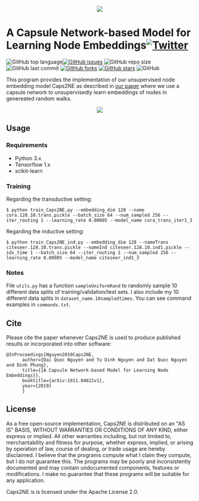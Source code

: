 <p align="center">
	<img src="https://github.com/daiquocnguyen/Caps2NE/blob/master/caps2ne_logo.png">
</p>

# A Capsule Network-based Model for Learning Node Embeddings<a href="https://twitter.com/intent/tweet?text=Wow:&url=https%3A%2F%2Fgithub.com%2Fdaiquocnguyen%2FCaps2NE%2Fblob%2Fmaster%2FREADME.md"><img alt="Twitter" src="https://img.shields.io/twitter/url?style=social&url=https%3A%2F%2Ftwitter.com%2Fdaiquocng"></a>

<img alt="GitHub top language" src="https://img.shields.io/github/languages/top/daiquocnguyen/Caps2NE"><a href="https://github.com/daiquocnguyen/Caps2NE/issues"><img alt="GitHub issues" src="https://img.shields.io/github/issues/daiquocnguyen/Caps2NE"></a>
<img alt="GitHub repo size" src="https://img.shields.io/github/repo-size/daiquocnguyen/Caps2NE">
<img alt="GitHub last commit" src="https://img.shields.io/github/last-commit/daiquocnguyen/Caps2NE">
<a href="https://github.com/daiquocnguyen/Caps2NE/network"><img alt="GitHub forks" src="https://img.shields.io/github/forks/daiquocnguyen/Caps2NE"></a>
<a href="https://github.com/daiquocnguyen/Caps2NE/stargazers"><img alt="GitHub stars" src="https://img.shields.io/github/stars/daiquocnguyen/Caps2NE"></a>
<img alt="GitHub" src="https://img.shields.io/github/license/daiquocnguyen/Caps2NE">

This program provides the implementation of our unsupervised node embedding model Caps2NE as described in [our paper](https://arxiv.org/pdf/1911.04822.pdf) where we use a capsule network to unsupervisedly learn embeddings of nodes in genereated random walks.
  
<p align="center">
	<img src="https://github.com/daiquocnguyen/Caps2NE/blob/master/Caps2NE.png">
</p>

## Usage

### Requirements
- Python 3.x
- Tensorflow 1.x
- scikit-learn

### Training
Regarding the transductive setting:

	$ python train_Caps2NE.py --embedding_dim 128 --name cora.128.10.trans.pickle --batch_size 64 --num_sampled 256 --iter_routing 1 --learning_rate 0.00005 --model_name cora_trans_iter1_3

Regarding the inductive setting:

	$ python train_Caps2NE_ind.py --embedding_dim 128 --nameTrans citeseer.128.10.trans.pickle --nameInd citeseer.128.10.ind1.pickle --idx_time 1 --batch_size 64 --iter_routing 1 --num_sampled 256 --learning_rate 0.00005 --model_name citeseer_ind1_3

### Notes

File `utils.py` has a function `sampleUniformRand` to randomly sample 10 different data splits of training/validation/test sets. I also include my 10 different data splits in `dataset_name.10sampledtimes`. You can see command examples in `commands.txt`.

## Cite

Please cite the paper whenever Caps2NE is used to produce published results or incorporated into other software:
	
	@InProceedings{Nguyen2019Caps2NE,
          author={Dai Quoc Nguyen and Tu Dinh Nguyen and Dat Quoc Nguyen and Dinh Phung},
          title={{A Capsule Network-based Model for Learning Node Embeddings}},
          booktitle={arXiv:1911.04822v1},
          year={2019}
          }

## License

As a free open-source implementation, Caps2NE is distributed on an "AS IS" BASIS, WITHOUT WARRANTIES OR CONDITIONS OF ANY KIND, either express or implied. All other warranties including, but not limited to, merchantability and fitness for purpose, whether express, implied, or arising by operation of law, course of dealing, or trade usage are hereby disclaimed. I believe that the programs compute what I claim they compute, but I do not guarantee this. The programs may be poorly and inconsistently documented and may contain undocumented components, features or modifications. I make no guarantee that these programs will be suitable for any application.

Caps2NE is  is licensed under the Apache License 2.0.

